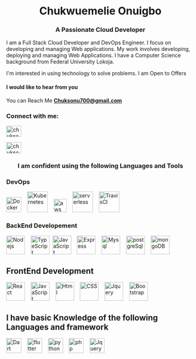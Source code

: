 <h1 align="center">Chukwuemelie Onuigbo</h1>
<h3 align="center">A Passionate Cloud Developer </h3>

I am a Full Stack Cloud Developer and DevOps Engineer. I focus on developing and managing
Web applications. My work involves developing, deploying and managing Web Applications.
I have a Computer Science background from Federal University Lokoja.


I'm interested in using technology to solve problems.
I am Open to Offers 

#### I would like to hear from you

You can Reach Me <a href="mailto:Chuksonu700@gmail.com">**Chuksonu700@gmail.com**</a>

<h3 align="left">Connect with me:</h3>
<p align="left">
<a href="https://twitter.com/chuksonu700" target="blank"><img align="center" src="https://raw.githubusercontent.com/rahuldkjain/github-profile-readme-generator/master/src/images/icons/Social/twitter.svg" alt="chuksonu700" height="30" width="40" /></a>
</p>
<a href="https://www.linkedin.com/in/onuigbo-chukwuemelie-913596185/" target="blank"><img align="center" src="https://cdn.cdnlogo.com/logos/l/37/linkedin.svg" alt="chuksonu700" height="30" width="40" /></a>
</p>

<h3 align="center">I am confident using the following Languages and Tools </h3>

### DevOps

<p align="left">
<img src="https://cdn.cdnlogo.com/logos/d/8/docker.svg" alt="Dockers"  height="40"/>&nbsp; &nbsp; 
<img src="https://www.vectorlogo.zone/logos/kubernetes/kubernetes-ar21.svg" alt="Kubernetes"  height="55"/>&nbsp; &nbsp; 
<img src="https://cdn.cdnlogo.com/logos/a/19/aws.svg" alt="aws"  height="35"/>&nbsp; &nbsp; 
<img src="https://www.vectorlogo.zone/logos/serverless/serverless-ar21.svg" alt="serverless"  height="55"/>&nbsp; &nbsp; 
<img src="https://www.vectorlogo.zone/logos/travis-ci/travis-ci-ar21.svg" alt="TravisCI"  height="55"/>&nbsp; &nbsp; 
</p>

### BackEnd Developement

<p align="left">
<img src="https://www.vectorlogo.zone/logos/nodejs/nodejs-ar21.svg" alt="Nodejs"  height="50"/>&nbsp; &nbsp; 
<img src="https://www.vectorlogo.zone/logos/typescriptlang/typescriptlang-ar21.svg" alt="TypeScript"  height="50"/>&nbsp;  
<img src="https://www.vectorlogo.zone/logos/javascript/javascript-horizontal.svg" alt="JavaScript"  height="50"/>&nbsp; &nbsp; 
<img src="https://www.vectorlogo.zone/logos/expressjs/expressjs-ar21.svg" alt="Express"  height="50"/>&nbsp; &nbsp; 
<img src="https://www.vectorlogo.zone/logos/mysql/mysql-ar21.svg" alt="Mysql"  height="50"/>&nbsp; &nbsp; 
<img src="https://www.vectorlogo.zone/logos/postgresql/postgresql-ar21.svg" alt="postgreSql"  height="50"/>&nbsp; &nbsp; 
<img src="https://www.vectorlogo.zone/logos/mongodb/mongodb-ar21.svg" alt="mongoDB"  height="50"/>&nbsp; &nbsp; 
</p>

## FrontEnd Development
<p align="left">
<img src="https://www.vectorlogo.zone/logos/reactjs/reactjs-ar21.svg" alt="React"  height="50"/>&nbsp; &nbsp;   
<img src="https://www.vectorlogo.zone/logos/javascript/javascript-horizontal.svg" alt="JavaScript"  height="50"/>&nbsp; &nbsp; 
<img src="https://www.vectorlogo.zone/logos/w3_html5/w3_html5-ar21.svg" alt="Html"  height="50"/>&nbsp; &nbsp; 
<img src="https://www.vectorlogo.zone/logos/w3_css/w3_css-ar21.svg" alt="CSS"  height="50"/>&nbsp; &nbsp; 
<img src="https://www.vectorlogo.zone/logos/jquery/jquery-official.svg" alt="Jquery"  height="50"/>&nbsp; &nbsp; 
<img src="https://www.vectorlogo.zone/logos/getbootstrap/getbootstrap-ar21.svg" alt="Bootstrap"  height="50"/>&nbsp; &nbsp; 
</p>

## I have basic Knowledge of the following Languages and framework
<p align="left">
<img src="https://www.vectorlogo.zone/logos/dartlang/dartlang-official.svg" alt="Dart"  height="40"/>&nbsp; &nbsp;   
<img src="https://www.vectorlogo.zone/logos/flutterio/flutterio-ar21.svg" alt="flutter"  height="40"/>&nbsp; &nbsp; 
<img src="https://www.vectorlogo.zone/logos/python/python-official.svg" alt="python"  height="40"/>&nbsp; &nbsp; 
<img src="https://www.vectorlogo.zone/logos/php/php-ar21.svg" alt="php"  height="40"/>&nbsp; &nbsp; 
<img src="https://www.vectorlogo.zone/logos/jquery/jquery-official.svg" alt="Jquery"  height="40"/>&nbsp; &nbsp;  
</p>

